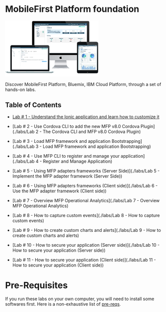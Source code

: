 # MobileFirst Platform foundation


<img src="./images/mfp-logo.png" width="60%"/>

Discover MobileFirst Platform, Bluemix, IBM Cloud Platform, through a set of hands-on labs.

## Table of Contents

+ [Lab # 1 - Understand the Ionic application and learn how to customize it](./labs/Lab%201%20-%20Review%20Ionic%20Application%20and%20Customization)

+ [Lab # 2 - Use Cordova CLI to add the new MFP v8.0 Cordova Plugin](./labs/Lab 2 - The Cordova CLI and MFP v8.0 Cordova Plugin)

+ [Lab # 3 - Load MFP framework and application Bootstrapping](./labs/Lab 3 - Load MFP framework and application Bootstrapping)

+ [Lab # 4 - Use MFP CLI to register and manage your application](./labs/Lab 4 - Register and Manage Application)

+ [Lab # 5 - Using MFP adapters frameworks (Server Side)](./labs/Lab 5 - Implement the MFP adapter framework (Server Side))

+ [Lab # 6 - Using MFP adapters frameworks (Client side)](./labs/Lab 6 - Use the MFP adapter framework (Client side))

+ [Lab # 7 - Overview MFP Operational Analytics](./labs/Lab 7 - Overview MFP Operational Analytics)

+ [Lab # 8 - How to capture custom events](./labs/Lab 8 - How to capture custom events)

+ [Lab # 9 - How to create custom charts and alerts](./labs/Lab 9 - How to create custom charts and alerts)

+ [Lab # 10 - How to secure your application (Server side)](./labs/Lab 10 - How to secure your application (Server side))

+ [Lab # 11 - How to secure your application (Client side)](./labs/Lab 11 - How to secure your application (Client side))


# Pre-Requisites

If you run these labs on your own computer, you will need to install some softwares first. Here is a non-exhaustive list of [pre-reqs](./labs/Prerequisites).